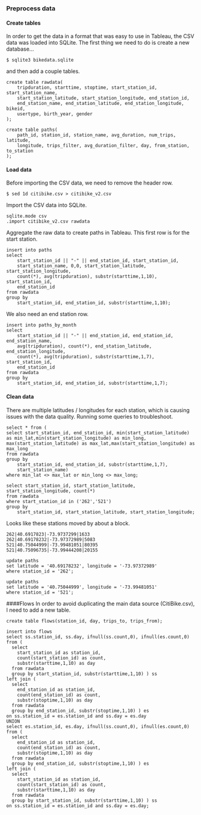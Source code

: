 ### Preprocess data
#### Create tables

In order to get the data in a format that was easy to use in Tableau, the CSV
data was loaded into SQLite. The first thing we need to do is create a new
database...

```
$ sqlite3 bikedata.sqlite

```
and then add a couple tables.
```
create table rawdata(
    tripduration, starttime, stoptime, start_station_id, start_station_name,
    start_station_latitude, start_station_longitude, end_station_id,
    end_station_name, end_station_latitude, end_station_longitude, bikeid,
    usertype, birth_year, gender
);

create table paths(
    path_id, station_id, station_name, avg_duration, num_trips, latitude,
    longitude, trips_filter, avg_duration_filter, day, from_station, to_station
);
```

#### Load data

Before importing the CSV data, we need to remove the header row.

```
$ sed 1d citibike.csv > citibike_v2.csv
```

Import the CSV data into SQLite.

```
sqlite.mode csv
.import citibike_v2.csv rawdata
```

Aggregate the raw data to create paths in Tableau. This first row is for the
start station.

```
insert into paths
select
    start_station_id || "-" || end_station_id, start_station_id,
    start_station_name, 0,0, start_station_latitude, start_station_longitude,
    count(*), avg(tripduration), substr(starttime,1,10), start_station_id,
    end_station_id
from rawdata
group by
    start_station_id, end_station_id, substr(starttime,1,10);
```

We also need an end station row.

```
insert into paths_by_month
select
    start_station_id || "-" || end_station_id, end_station_id, end_station_name,
    avg(tripduration), count(*), end_station_latitude, end_station_longitude,
    count(*), avg(tripduration), substr(starttime,1,7), start_station_id,
    end_station_id
from rawdata
group by
    start_station_id, end_station_id, substr(starttime,1,7);
```

#### Clean data

There are multiple latitudes / longitudes for each station, which is causing
issues with the data quality. Running some queries to troubleshoot.

```
select * from (
select start_station_id, end_station_id, min(start_station_latitude) as min_lat,min(start_station_longitude) as min_long, max(start_station_latitude) as max_lat,max(start_station_longitude) as max_long
from rawdata
group by
    start_station_id, end_station_id, substr(starttime,1,7),
    start_station_name)
where min_lat <> max_lat or min_long <> max_long;

select start_station_id, start_station_latitude, start_station_longitude, count(*)
from rawdata
where start_station_id in ('262','521')
group by
    start_station_id, start_station_latitude, start_station_longitude;
```

Looks like these stations moved by about a block.

    262|40.6917823|-73.9737299|1633
    262|40.69178232|-73.97372989|5083
    521|40.75044999|-73.99481051|80395
    521|40.75096735|-73.99444208|20155

```
update paths
set latitude = '40.69178232', longitude = '-73.97372989'
where station_id = '262';

update paths
set latitude = '40.75044999', longitude = '-73.99481051'
where station_id = '521';
```

####Flows
In order to avoid duplicating the main data source (CitiBike.csv), I need to add a new table.

```
create table flows(station_id, day, trips_to, trips_from);

insert into flows
select ss.station_id, ss.day, ifnull(ss.count,0), ifnull(es.count,0)
from (
  select
    start_station_id as station_id,
    count(start_station_id) as count,
    substr(starttime,1,10) as day
  from rawdata
  group by start_station_id, substr(starttime,1,10) ) ss
left join (
  select
    end_station_id as station_id,
    count(end_station_id) as count,
    substr(stoptime,1,10) as day
  from rawdata
  group by end_station_id, substr(stoptime,1,10) ) es
on ss.station_id = es.station_id and ss.day = es.day
UNION
select es.station_id, es.day, ifnull(ss.count,0), ifnull(es.count,0)
from (
  select
    end_station_id as station_id,
    count(end_station_id) as count,
    substr(stoptime,1,10) as day
  from rawdata
  group by end_station_id, substr(stoptime,1,10) ) es
left join (
  select
    start_station_id as station_id,
    count(start_station_id) as count,
    substr(starttime,1,10) as day
  from rawdata
  group by start_station_id, substr(starttime,1,10) ) ss
on ss.station_id = es.station_id and ss.day = es.day;
```
